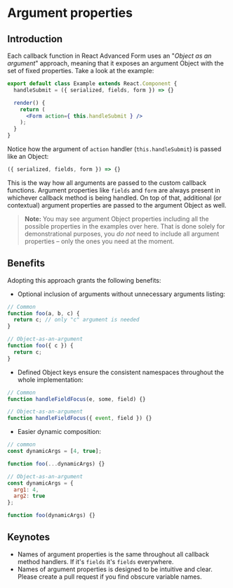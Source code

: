 # Argument properties

## Introduction
Each callback function in React Advanced Form uses an "*Object as an argument*" approach, meaning that it exposes an argument Object with the set of fixed properties. Take a look at the example:

```jsx
export default class Example extends React.Component {
  handleSubmit = ({ serialized, fields, form }) => {}

  render() {
    return (
      <Form action={ this.handleSubmit } />
    );
  }
}
```

Notice how the argument of `action` handler (`this.handleSubmit`) is passed like an Object:

```js
({ serialized, fields, form }) => {}
```

This is the way how all arguments are passed to the custom callback functions. Argument properties like `fields` and `form` are always present in whichever callback method is being handled. On top of that, additional (or contextual) argument properties are passed to the argument Object as well.

> **Note:** You may see argument Object properties including all the possible properties in the examples over here. That is done solely for demonstrational purposes, you *do not* need to include all argument properties – only the ones you need at the moment.

## Benefits
Adopting this approach grants the following benefits:

* Optional inclusion of arguments without unnecessary arguments listing:

```js
// Common
function foo(a, b, c) {
  return c; // only "c" argument is needed
}

// Object-as-an-argument
function foo({ c }) {
  return c;
}
```

* Defined Object keys ensure the consistent namespaces throughout the whole implementation:

```js
// Common
function handleFieldFocus(e, some, field) {}

// Object-as-an-argument
function handleFieldFocus({ event, field }) {}
```

* Easier dynamic composition:

```js
// common
const dynamicArgs = [4, true];

function foo(...dynamicArgs) {}

// Object-as-an-argument
const dynamicArgs = {
  arg1: 4,
  arg2: true
};

function foo(dynamicArgs) {}
```

## Keynotes
* Names of argument properties is the same throughout all callback method handlers. If it's `fields` it's `fields` everywhere.
* Names of argument properties is designed to be intuitive and clear. Please create a pull request if you find obscure variable names.
